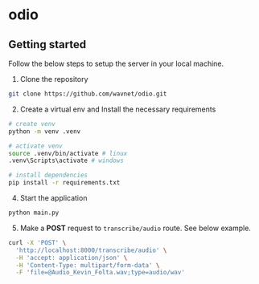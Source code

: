 # odio

## Getting started

Follow the below steps to setup the server in your local machine.

1. Clone the repository
```bash
git clone https://github.com/wavnet/odio.git
```
2. Create a virtual env and Install the necessary requirements
```bash
# create venv
python -m venv .venv

# activate venv
source .venv/bin/activate # linux
.venv\Scripts\activate # windows

# install dependencies
pip install -r requirements.txt
```

4. Start the application
```bash
python main.py
```

5. Make a **POST** request to `transcribe/audio` route. See below example.
```bash
curl -X 'POST' \
  'http://localhost:8000/transcribe/audio' \
  -H 'accept: application/json' \
  -H 'Content-Type: multipart/form-data' \
  -F 'file=@Audio_Kevin_Folta.wav;type=audio/wav'
```
